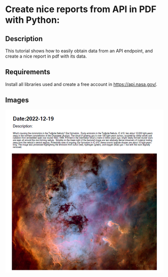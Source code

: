 # Create nice reports from API in PDF with Python:
## Description
This tutorial shows how to easily obtain data from an API endpoint, and create a nice report in pdf with its data.

## Requirements
Install all libraries used and create a free account in https://api.nasa.gov/.

## Images
![screenshot](https://github.com/SeroviICAI/Create_pdf_report/blob/master/images/screenshot_report.PNG)
